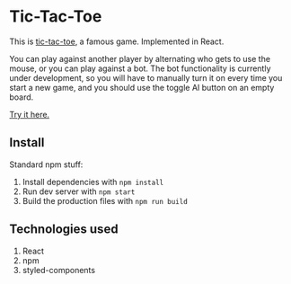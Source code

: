 # Tic-Tac-Toe

This is [tic-tac-toe](https://en.wikipedia.org/wiki/Tic-tac-toe), a famous game.
Implemented in React.

You can play against another player by alternating who gets to use the mouse,
or you can play against a bot. The bot functionality is currently under development,
so you will have to manually turn it on every time you start a new game, and you
should use the toggle AI button on an empty board.

[Try it here.](https://tommyjl.github.io/react-tic-tac-toe)

## Install

Standard npm stuff:

1. Install dependencies with `npm install`
1. Run dev server with `npm start`
1. Build the production files with `npm run build`

## Technologies used

1. React
1. npm
1. styled-components
